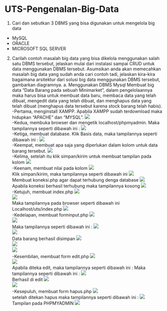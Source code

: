 # UTS-Pengenalan-Big-Data
1.	Cari dan sebutkan 3 DBMS yang bisa digunakan untuk mengelola big data
-	MySQL   
-	ORACLE
-	MICROSOFT SQL SERVER
2.	Carilah contoh masalah big data yang bisa dikelola menggunakan salah satu DBMS tersebut, jelaskan mulai dari instalasi sampai CRUD untuk data menggunakan DBMS tersebut. Asumsikan anda akan memecahkan masalah big data yang sudah anda cari contoh tadi, jelaskan kira-kira bagaimana arsitektur dari solusi big data menggunakan DBMS tersebut, gambarkan diagramnya.
a.	Menggunakan DBMS Mysql
Membuat big data “Data Barang pada sebuah Minimarket”, dalam pengelolaannya maka harus bisa untuk membuat data baru, membaca data yang telah dibuat, mengedit data yang telah dibuat, dan menghapus data yang telah dibuat (menghapus data tersebut karena stock barang telah habis).
-Pertama, menginstall XAMPP.  Apabila XAMPP sudah terdownload maka hidupkan “APACHE” dan “MYSQL”.
![](Images/1.png)<br>
-Kedua, membuka browser dan mengetik localhost/phpmyadmin. Maka tampilannya seperti dibawah ini :
![](Images/2.png)<br>
-Ketiga, membuat database. Klik Basis data, maka tampilannya seperti dibawah ini :
![](Images/3.png)<br>
-Keempat, membuat apa saja yang diperlukan dalam kolom untuk data barang tersebut.
![](Images/4.png)<br>
-Kelima, setelah itu klik simpan/kirim untuk membuat tampilan pada kolom
![](Images/5.png)<br>
-Keenam,  membuat nilai pada kolom
![](Images/6.png)<br>
Klik simpan/kirim, maka tampilannya seperti dibawah ini
![](Images/7.png)<br>
Membuat koneksi.php agar dapat terhubung denga database
![](Images/8.png)<br>
Apabila koneksi berhasil terhubung maka tampilannya kosong
![](Images/9.png)<br>
-Ketujuh, membuat index.php
![](Images/10.png)<br>
![](Images/11.png)<br>
Maka tampilannya pada browser seperti dibawah ini 
Localhost/uts/index.php
![](Images/12.png)<br>
-Kedelapan, membuat forminput.php
![](Images/13.png)<br>
![](Images/14.png)<br>
Maka tampilannya seperti dibawah ini :
![](Images/15.png)<br>
![](Images/16.png)<br>
Data barang berhasil disimpan
![](Images/17.png)<br>
![](Images/18.png)<br>
![](Images/19.png)<br>
-Kesembilan, membuat form edit.php
![](Images/20.png)<br>
![](Images/21.png)<br>
Apabila diteka edit, maka tampilannya seperti dibawah ini :
Maka tampilannya seperti dibawah ini :
![](Images/22.png)<br>
Berhasil di edit
![](Images/23.png)<br>
![](Images/24.png)<br>
-Kesepuluh, membuat form hapus.php
![](Images/25.png)<br>
setelah ditekan hapus maka tampilannya seperti dibawah ini :
![](Images/26.png)<br>
Tampilan pada PHPMYADMIN
![](Images/27.png)<br>

